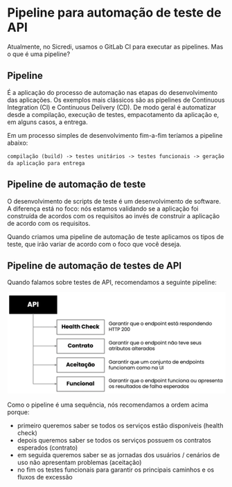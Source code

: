 # Pipeline para automação de teste de API

Atualmente, no Sicredi, usamos o GitLab CI para executar as pipelines. Mas o que é uma pipeline?

## Pipeline

É a aplicação do processo de automação nas etapas do desenvolvimento das aplicações. Os exemplos mais clássicos são as pipelines de Continuous Integration (CI) e Continuous Delivery (CD). De modo geral é automatizar desde a compilação, execução de testes, empacotamento da aplicação e, em alguns casos, a entrega.

Em um processo simples de desenvolvimento fim-a-fim teríamos a pipeline abaixo:

```
compilação (build) -> testes unitários -> testes funcionais -> geração da aplicação para entrega
```

## Pipeline de automação de teste

O desenvolvimento de scripts de teste é um desenvolvimento de software. A diferença está no foco: nós estamos validando se a aplicação foi construída de acordos com os requisitos ao invés de construir a aplicação de acordo com os requisitos.

Quando criamos uma pipeline de automação de teste aplicamos os tipos de teste, que irão variar de acordo com o foco que você deseja.

## Pipeline de automação de testes de API

Quando falamos sobre testes de API, recomendamos a seguinte pipeline:

![pipeline_api_teste](uploads/b1019f98c360042de53732688d109619/pipeline_api_teste.png)

Como o pipeline é uma sequência, nós recomendamos a ordem acima porque:
* primeiro queremos saber se todos os serviços estão disponíveis (health check)
* depois queremos saber se todos os serviços possuem os contratos esperados (contrato)
* em seguida queremos saber se as jornadas dos usuários / cenários de uso não apresentam problemas (aceitação)
* no fim os testes funcionais para garantir os principais caminhos e os fluxos de excessão

